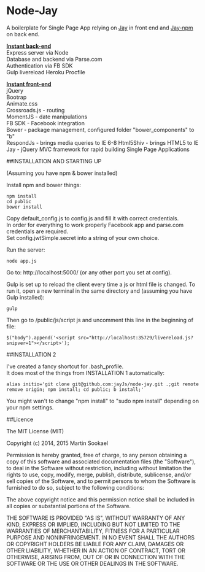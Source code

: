 Node-Jay
===================

A boilerplate for Single Page App relying on [Jay](https://github.com/jayJs/jay) in front end and [Jay-npm](https://github.com/jayJs/jay-npm) on back end.  

[**Instant back-end**](https://github.com/jayJs/jay-npm)  
Express server via Node  
Database and backend via Parse.com  
Authentication via FB SDK  
Gulp livereload
Heroku Procfile  

[**Instant front-end**](https://github.com/jayJs/jay)  
jQuery  
Bootrap  
Animate.css  
Crossroads.js - routing  
MomentJS - date manipulations  
FB SDK - Facebook integration  
Bower - package management, configured folder "bower_components" to "b"  
RespondJs - brings media queries to IE 6-8
Html5Shiv - brings HTML5 to IE  
Jay - jQuery MVC framework for rapid building Single Page Applications  

##INSTALLATION AND STARTING UP  

(Assuming you have npm & bower installed)  

Install npm and bower things:  
```
npm install  
cd public  
bower install  
```  
Copy default_config.js to config.js and fill it with correct credentials.  
In order for everything to work properly Facebook app and parse.com credentials are required.  
Set config.jwtSimple.secret into a string of your own choice.  

Run the server:  
```
node app.js
```  
Go to: http://localhost:5000/ (or any other port you set at config).  

Gulp is set up to reload the client every time a js or html file is changed.
To run it, open a new terminal in the same directory and (assuming you have Gulp installed):  
```
gulp  
```  
Then go to /public/js/script js and uncomment this line in the beginning of file:
```  
$("body").append('<script src="http://localhost:35729/livereload.js?snipver=1"></script>');
```  

##INSTALLATION 2  

I've created a fancy shortcut for .bash_profile.  
It does most of the things from INSTALLATION 1 automatically:  
```
alias initio='git clone git@github.com:jayJs/node-jay.git .;git remote remove origin; npm install; cd public; b install;'
```
You might wan't to change "npm install" to "sudo npm install" depending on your npm settings.  

##Licence  

The MIT License (MIT)  

Copyright (c) 2014, 2015 Martin Sookael  

Permission is hereby granted, free of charge, to any person obtaining a copy of this software and associated documentation files (the "Software"), to deal in the Software without restriction, including without limitation the rights to use, copy, modify, merge, publish, distribute, sublicense, and/or sell copies of the Software, and to permit persons to whom the Software is furnished to do so, subject to the following conditions:  

The above copyright notice and this permission notice shall be included in all copies or substantial portions of the Software.  

THE SOFTWARE IS PROVIDED "AS IS", WITHOUT WARRANTY OF ANY KIND, EXPRESS OR IMPLIED, INCLUDING BUT NOT LIMITED TO THE WARRANTIES OF MERCHANTABILITY, FITNESS FOR A PARTICULAR PURPOSE AND NONINFRINGEMENT. IN NO EVENT SHALL THE AUTHORS OR COPYRIGHT HOLDERS BE LIABLE FOR ANY CLAIM, DAMAGES OR OTHER LIABILITY, WHETHER IN AN ACTION OF CONTRACT, TORT OR OTHERWISE, ARISING FROM, OUT OF OR IN CONNECTION WITH THE SOFTWARE OR THE USE OR OTHER DEALINGS IN THE SOFTWARE.  
